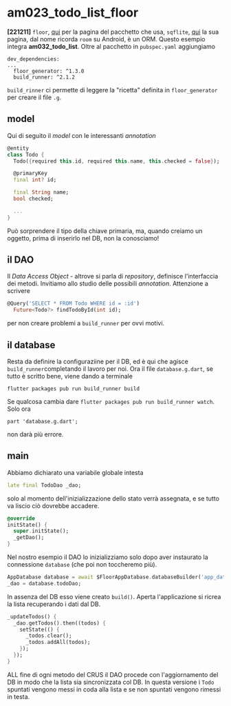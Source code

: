 # am023_todo_list_floor

**[221211]** `floor`, [qui](https://pub.dev/packages/floor) per la pagina del pacchetto che usa, `sqflite`, [qui](https://pub.dev/packages/sqflite) la sua pagina, dal nome ricorda `room` su Android, è un ORM. Questo esempio integra **am032_todo_list**. Oltre al pacchetto in `pubspec.yaml` aggiungiamo
```
dev_dependencies:
...
  floor_generator: ^1.3.0
  build_runner: ^2.1.2
```
`build_rinner` ci permette di leggere la "ricetta" definita in `floor_generator` per creare il file `.g`.

## model

Qui di seguito il *model* con le interessanti *annotation*
```dart
@entity
class Todo {
  Todo({required this.id, required this.name, this.checked = false});

  @primaryKey
  final int? id;

  final String name;
  bool checked;

  ...
}
```
Può sorprendere il tipo della chiave primaria, ma, quando creiamo un oggetto, prima di inserirlo nel DB, non la conosciamo!

## il DAO

Il *Data Access Object* - altrove si parla di *repository*, definisce l'interfaccia dei metodi. Invitiamo allo studio delle possibili *annotation*. Attenzione a scrivere
```dart
@Query('SELECT * FROM Todo WHERE id = :id')
  Future<Todo?> findTodoById(int id);
```
per non creare problemi a `build_runner` per ovvi motivi.

## il database

Resta da definire la configuraziine per il DB, ed è qui che agisce `build_runner`completando il lavoro per noi.
Ora il file `database.g.dart`, se tutto è scritto bene, viene dando a terminale
```
flutter packages pub run build_runner build
```
Se qualcosa cambia dare `flutter packages pub run build_runner watch`. Solo ora
```
part 'database.g.dart';
```
non darà più errore.

## main

Abbiamo dichiarato una variabile globale intesta
```dart
late final TodoDao _dao;
```
solo al momento dell'inizializzazione dello stato verrà assegnata, e se tutto va liscio ciò dovrebbe accadere.
```dart
@override
initState() {
  super.initState();
  _getDao();
}
```
Nel nostro esempio il DAO lo inizializziamo solo dopo aver instaurato la connessione `database` (che poi non toccheremo più).
```dart
AppDatabase database = await $FloorAppDatabase.databaseBuilder('app_database.db').build();
_dao = database.todoDao;
```
In assenza del DB esso viene creato `build()`. Aperta l'applicazione si ricrea la lista recuperando i dati dal DB.
```dart
_updateTodos() {
  _dao.getTodos().then((todos) {
    setState(() {
      _todos.clear();
      _todos.addAll(todos);
    });
  });
}
```
ALL fine di ogni metodo del CRUS il DAO procede con l'aggiornamento del DB in modo che la lista sia sincronizzata col DB. In questa versione i `Todo` spuntati vengono messi in coda alla lista e se non spuntati vengono rimessi in testa.